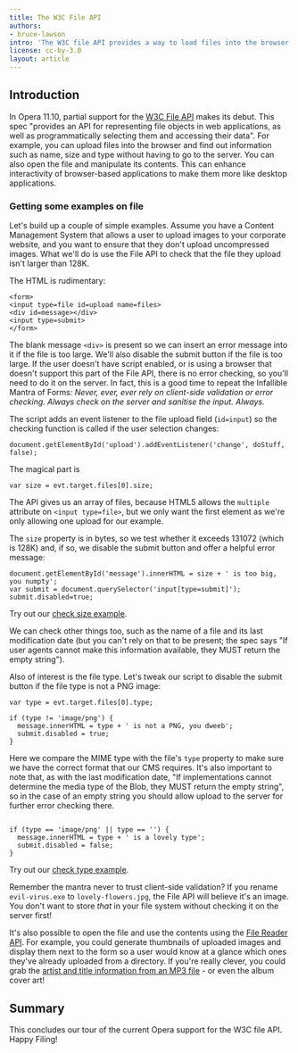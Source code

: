 ```yaml
---
title: The W3C File API
authors:
- bruce-lawson
intro: 'The W3C file API provides a way to load files into the browser and find out information about them, such as size, type, etc., as well as manipulating their contents. In this article Bruce Lawson takes you through the current partial implementation of the File API available in Opera 11.10 final.'
license: cc-by-3.0
layout: article
---
```

<h2>Introduction</h2>

<p>In Opera 11.10, partial support for the <a href="http://www.w3.org/TR/file-upload/">W3C File API</a> makes its debut. This spec &quot;provides an API for representing file objects in web applications, as well as programmatically selecting them and accessing their data&quot;. For example, you can upload files into the browser and find out information such as name, size and type without having to go to the server. You can also open the file and manipulate its contents. This can enhance interactivity of browser-based applications to make them more like desktop applications.</p>

<h3>Getting some examples on file</h3>

<p>Let's build up a couple of simple examples. Assume you have a Content Management System that allows a user to upload images to your corporate website, and you want to ensure that they don't upload uncompressed images. What we'll do is use the File API to check that the file they upload isn't larger than 128K.</p>

<p>The HTML is rudimentary:</p>

<pre><code>&lt;form&gt;
&lt;input type=file id=upload name=files&gt;
&lt;div id=message&gt;&lt;/div&gt;
&lt;input type=submit&gt;
&lt;/form&gt;</code></pre>

<p>The blank message <code>&lt;div&gt;</code> is present so we can insert an error message into it if the file is too large. We'll also disable the submit button if the file is too large. If the user doesn't have script enabled, or is using a browser that doesn't support this part of the File API, there is no error checking, so you'll need to do it on the server. In fact, this is a good time to repeat the Infallible Mantra of Forms: <em>Never, ever, ever rely on client-side validation or error checking. Always check on the server and sanitise the input. Always.</em></p>

<p>The script adds an event listener to the file upload field (<code>id=input</code>) so the checking function is called if the user selection changes:</p>

<pre><code>document.getElementById('upload').addEventListener('change', doStuff, false);</code></pre>

<p>The magical part is</p>

<pre><code>var size = evt.target.files[0].size;</code></pre>

<p>The API gives us an array of files, because HTML5 allows the <code>multiple</code> attribute on <code>&lt;input type=file&gt;</code>, but we only want the first element as we're only allowing one upload for our example.</p>

<p>The <code>size</code> property is in bytes, so we test whether it exceeds 131072 (which is 128K) and, if so, we disable the submit button and offer a helpful error message:</p>

<pre><code>document.getElementById('message').innerHTML = size + ' is too big, you numpty';
var submit = document.querySelector('input[type=submit]');
submit.disabled=true;</code></pre>

<p>Try out our <a href="size-check.html">check size example</a>.</p>

<p>We can check other things too, such as the name of a file and its last modification date (but you can't rely on that to be present; the spec says &quot;If user agents cannot make this information available, they MUST return the empty string&quot;).</p>

<p>Also of interest is the file type. Let's tweak our script to disable the submit button if the file type is not a PNG image:</p>

<pre><code>var type = evt.target.files[0].type;

if (type != 'image/png') {
  message.innerHTML = type + ' is not a PNG, you dweeb';
  submit.disabled = true;
}
</code></pre>

<p>Here we compare the MIME type with the file's <code>type</code> property to make sure we have the correct format that our CMS requires. It's also important to note that, as with the last modification date, &quot;If implementations cannot determine the media type of the Blob, they MUST return the empty string&quot;, so in the case of an empty string you should allow upload to the server for further error checking there.</p>

<pre><code>
if (type == 'image/png' || type == '') {
  message.innerHTML = type + ' is a lovely type';
  submit.disabled = false;
}
</code></pre>

<p>Try out our <a href="type-check.html">check type example</a>.</p>

<p>Remember the mantra never to trust client-side validation? If you rename <code>evil-virus.exe</code> to <code>lovely-flowers.jpg</code>, the File API will believe it's an image. You don't want to store <em>that</em> in your file system without checking it on the server first!</p>

<p>It's also possible to open the file and use the contents using the <a href="http://www.w3.org/TR/file-upload/#dfn-filereader">File Reader API</a>. For example, you could generate thumbnails of uploaded images and display them next to the form so a user would know at a glance which ones they've already uploaded from a directory. If you're really clever, you could grab the <a href="http://www.id3.org/id3v2.3.0">artist and title information from an MP3 file</a> - or even the album cover art!</p>
<!--
<p>Here's another example. The File Reader API allows us to get the contents of a file encoded as a date URL via the <a href="http://www.w3.org/TR/FileAPI/#readAsDataURL"readAsDataURL method</a>. Here's a simple <a href="http://people.opera.com/brucel/demo/file-api/base-64.html">Image to DataURI converter</a> that converts a file into its base 64 representation for embedding in CSS or HTML to save HTTP requests for external files (very useful if optimising for mobile - see <a href="http://dev.opera.com/articles/view/the-mobile-web-optimization-guide/">Mobile-friendly: The mobile web optimization guide</a> for more details.</p>
-->
<h2>Summary</h2>

<p>This concludes our tour of the current Opera support for the W3C file API. Happy Filing!</p>
